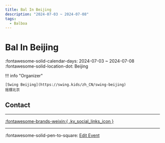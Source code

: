 ```yaml
---
title: Bal In Beijing
description: "2024-07-03 ~ 2024-07-08"
tags:
  - Balboa
---
```


# Bal In Beijing 

:fontawesome-solid-calendar-days: 2024-07-03 ~ 2024-07-08  
:fontawesome-solid-location-dot: Beijing  

!!! info "Organizer"

    [Swing Beijing](https://swing.kids/zh_CN/swing-beijing)  
    摇摆北京  

## Contact


---

 [:fontawesome-brands-weixin:{ .ky_social_links_icon }](https://mp.weixin.qq.com/s/T14Vj1A2fy2GrSXarKYgzw)

---

:fontawesome-solid-pen-to-square: [Edit Event](https://github.com/swingdance/events/issues/new?assignees=&labels=update+event&projects=&template=03-update_entity.yml&title=Update%20Event%3A%202024%2Fzh_CN%20%E2%80%A2%20Bal%20In%20Beijing&region=zh_CN&year=2024&id=bal-in-beijing-2024&name=Bal%20In%20Beijing&org_id=swing-beijing)
